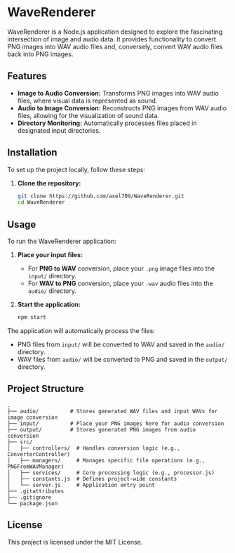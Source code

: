 # WaveRenderer

WaveRenderer is a Node.js application designed to explore the fascinating intersection of image and audio data. It provides functionality to convert PNG images into WAV audio files and, conversely, convert WAV audio files back into PNG images.

## Features

*   **Image to Audio Conversion:** Transforms PNG images into WAV audio files, where visual data is represented as sound.
*   **Audio to Image Conversion:** Reconstructs PNG images from WAV audio files, allowing for the visualization of sound data.
*   **Directory Monitoring:** Automatically processes files placed in designated input directories.

## Installation

To set up the project locally, follow these steps:

1.  **Clone the repository:**
    ```bash
    git clone https://github.com/axel709/WaveRenderer.git
    cd WaveRenderer
    ```

## Usage

To run the WaveRenderer application:

1.  **Place your input files:**
    *   For **PNG to WAV** conversion, place your `.png` image files into the `input/` directory.
    *   For **WAV to PNG** conversion, place your `.wav` audio files into the `audio/` directory.

2.  **Start the application:**
    ```bash
    npm start
    ```

The application will automatically process the files:
*   PNG files from `input/` will be converted to WAV and saved in the `audio/` directory.
*   WAV files from `audio/` will be converted to PNG and saved in the `output/` directory.

## Project Structure

```
.
├── audio/          # Stores generated WAV files and input WAVs for image conversion
├── input/          # Place your PNG images here for audio conversion
├── output/         # Stores generated PNG images from audio conversion
├── src/
│   ├── controllers/  # Handles conversion logic (e.g., ConverterController)
│   ├── managers/     # Manages specific file operations (e.g., PNGFromWAVManager)
│   ├── services/     # Core processing logic (e.g., processor.js)
│   ├── constants.js  # Defines project-wide constants
│   └── server.js     # Application entry point
├── .gitattributes
├── .gitignore
└── package.json
```

## License

This project is licensed under the MIT License.
